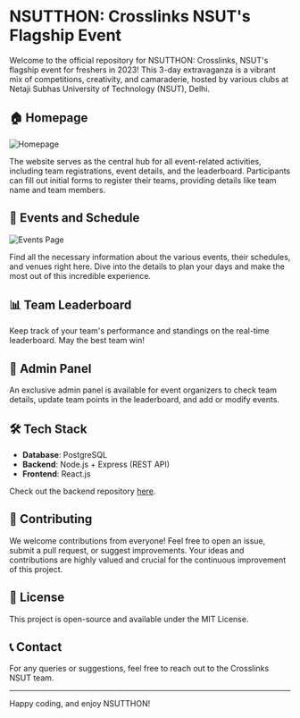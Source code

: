 # NSUTTHON: Crosslinks NSUT's Flagship Event

Welcome to the official repository for NSUTTHON: Crosslinks, NSUT's flagship event for freshers in 2023! This 3-day extravaganza is a vibrant mix of competitions, creativity, and camaraderie, hosted by various clubs at Netaji Subhas University of Technology (NSUT), Delhi.

## 🏠 Homepage
![Homepage](https://i.ibb.co/0nWD0tv/image.png)

The website serves as the central hub for all event-related activities, including team registrations, event details, and the leaderboard. Participants can fill out initial forms to register their teams, providing details like team name and team members.

## 📅 Events and Schedule 
![Events Page](https://i.ibb.co/VLny1XT/image.png)

Find all the necessary information about the various events, their schedules, and venues right here. Dive into the details to plan your days and make the most out of this incredible experience.

## 📊 Team Leaderboard
Keep track of your team's performance and standings on the real-time leaderboard. May the best team win!

## 🔐 Admin Panel
An exclusive admin panel is available for event organizers to check team details, update team points in the leaderboard, and add or modify events.

## 🛠 Tech Stack
- **Database**: PostgreSQL
- **Backend**: Node.js + Express (REST API)
- **Frontend**: React.js

Check out the backend repository [here](https://github.com/nemeziz1010/NSUTTHON2024-BACKEND).

## 🤝 Contributing
We welcome contributions from everyone! Feel free to open an issue, submit a pull request, or suggest improvements. Your ideas and contributions are highly valued and crucial for the continuous improvement of this project.

## 📜 License
This project is open-source and available under the MIT License.

## 📞 Contact
For any queries or suggestions, feel free to reach out to the Crosslinks NSUT team.

---

Happy coding, and enjoy NSUTTHON!
